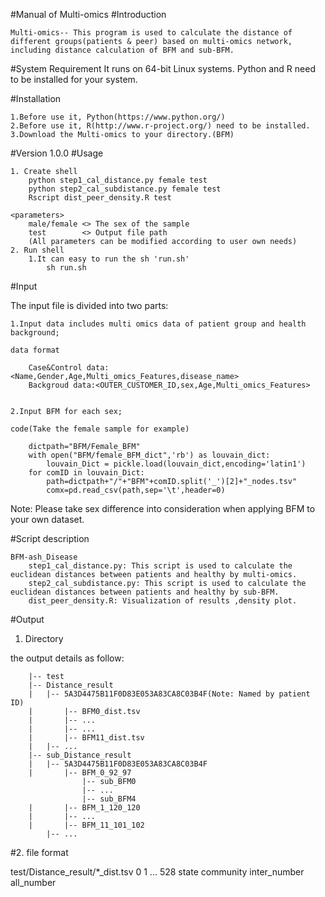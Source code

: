#Manual of Multi-omics
#Introduction

	Multi-omics-- This program is used to calculate the distance of different groups(patients & peer) based on multi-omics network, 
	including distance calculation of BFM and sub-BFM.

#System Requirement
	It runs on 64-bit Linux systems. 
	Python and R need to be installed for your system. 

#Installation

	1.Before use it, Python(https://www.python.org/)
	2.Before use it, R(http://www.r-project.org/) need to be installed. 
	3.Download the Multi-omics to your directory.(BFM)

#Version 1.0.0
#Usage

	1. Create shell
		python step1_cal_distance.py female test
		python step2_cal_subdistance.py female test
		Rscript dist_peer_density.R test
		
	<parameters>
		male/female <> The sex of the sample 
		test		<> Output file path 
		(All parameters can be modified according to user own needs)
	2. Run shell
		1.It can easy to run the sh 'run.sh'
			sh run.sh


#Input

The input file is divided into two parts:

	1.Input data includes multi omics data of patient group and health background;

	data format
	
		Case&Control data:<Name,Gender,Age,Multi_omics_Features,disease_name>
		Backgroud data:<OUTER_CUSTOMER_ID,sex,Age,Multi_omics_Features>
	
	
	2.Input BFM for each sex;
		
	code(Take the female sample for example)
	
		dictpath="BFM/Female_BFM"
		with open("BFM/female_BFM_dict",'rb') as louvain_dict:
			louvain_Dict = pickle.load(louvain_dict,encoding='latin1')
		for comID in louvain_Dict:
			path=dictpath+"/"+"BFM"+comID.split('_')[2]+"_nodes.tsv"
			comx=pd.read_csv(path,sep='\t',header=0)
			
		

Note:
	Please take sex difference into consideration when applying BFM to your own dataset.



#Script description

	
	BFM-ash_Disease
		step1_cal_distance.py: This script is used to calculate the euclidean distances between patients and healthy by multi-omics.
		step2_cal_subdistance.py: This script is used to calculate the euclidean distances between patients and healthy by sub-BFM.
		dist_peer_density.R: Visualization of results ,density plot.


#Output
1. Directory

the output details as follow:

        |-- test
        |-- Distance_result
        |   |-- 5A3D4475B11F0D83E053A83CA8C03B4F(Note: Named by patient ID)
        |   	|-- BFM0_dist.tsv
        |   	|-- ...
        |   	|-- ...
        |   	|-- BFM11_dist.tsv
        |   |-- ...
        |-- sub_Distance_result
        |   |-- 5A3D4475B11F0D83E053A83CA8C03B4F
        |   	|-- BFM_0_92_97
					|-- sub_BFM0
					|-- ...
					|-- sub_BFM4
        |   	|-- BFM_1_120_120
        |   	|-- ...
        |   	|-- BFM_11_101_102
			|-- ...
        


#2. file format

test/Distance_result/*_dist.tsv
	0	1 ... 528	state	community	inter_number	all_number


